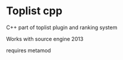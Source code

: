# Toplist cpp

C++ part of toplist plugin and ranking system

Works with source engine 2013

requires metamod